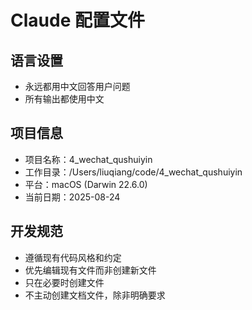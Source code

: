 # Claude 配置文件

## 语言设置
- 永远都用中文回答用户问题
- 所有输出都使用中文

## 项目信息
- 项目名称：4_wechat_qushuiyin
- 工作目录：/Users/liuqiang/code/4_wechat_qushuiyin
- 平台：macOS (Darwin 22.6.0)
- 当前日期：2025-08-24

## 开发规范
- 遵循现有代码风格和约定
- 优先编辑现有文件而非创建新文件
- 只在必要时创建文件
- 不主动创建文档文件，除非明确要求